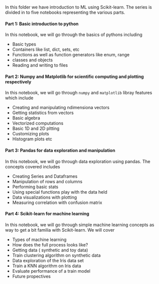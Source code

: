 In this folder we have introduction to ML using Scikit-learn. The series is divided in to five 
notebooks representing the various parts.

#### Part 1: Basic introduction to python
   In this notebook, we will go through the basics of pythons including
- Basic types
- Containers like list, dict, sets, etc
- Functions as well as function generators like enum, range
- classes and objects
- Reading and writing to files
    
#### Part 2: Numpy and Matplotlib for scientific computing and plotting respectively
In this notebook, we will go through `numpy` and `matplotlib` libray features which include
 - Creating and manipulating ndimensiona vectors
 - Getting statistics from vectors
 - Basic algebra
 - Vectorized computations
 - Basic 1D and 2D pltting
 - Customizing plots
 - Histogram plots etc
 
 
#### Part 3: Pandas for data exploration and manipulation
In this notebook, we will go through data exploration using pandas. The concepts covered includes
 - Creating Series and Dataframes
 - Manipulation of rows and columns
 - Performing basic stats
 - Using special functions play with the data held
 - Data visualizations with plotting 
 - Measuring correlation with confusion matrix
 
 
#### Part 4: Scikit-learn for machine learning
In this notebook, we will go through simple machine learning concepts as way to get a bit familia with 
Scikit-learn. We will cover
 - Types of machine learning
 - How does the full process looks like?
 - Getting data ( synthetic and toy data)
 - Train clustering algorithm on synthetic data
 - Data exploration of the Iris data set
 - Train a KNN algorithm on Iris data
 - Evaluate performance of a train model
 - Future propectives
